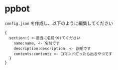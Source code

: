 # ppbot

`config.json` を作成し、以下のように編集してください

```
{
  section:{ <-適当に名前つけてください
    name:name, <- 名前です
    description:description, <- 説明です
    contents:contents <- コマンド打ったら出るやつです
  } 
}
```
